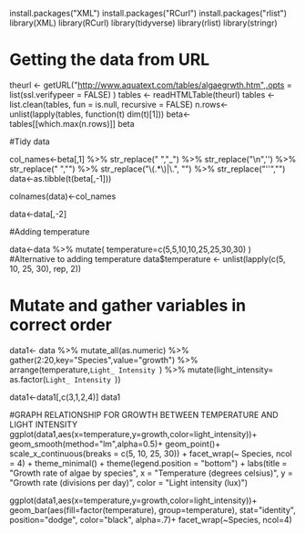 install.packages("XML")
install.packages("RCurl")
install.packages("rlist")
library(XML)
library(RCurl)
library(tidyverse)
library(rlist)
library(stringr)
# Getting the data from URL
theurl <- getURL("http://www.aquatext.com/tables/algaegrwth.htm",.opts = list(ssl.verifypeer = FALSE) )
tables <- readHTMLTable(theurl)
tables <- list.clean(tables, fun = is.null, recursive = FALSE)
n.rows<- unlist(lapply(tables, function(t) dim(t)[1]))
beta<-tables[[which.max(n.rows)]]
beta

#Tidy data

col_names<-beta[,1] %>%
  str_replace(" ","_") %>%
  str_replace("\n",'') %>%
  str_replace("    ","") %>%
  str_replace("\\(.*\\)|\\.", "") %>%
  str_replace("\'\'","")
data<-as.tibble(t(beta[,-1]))

  
colnames(data)<-col_names


data<-data[,-2]


#Adding temperature

data<-data %>%
  mutate(
    temperature=c(5,5,10,10,25,25,30,30)
  )
 #Alternative to adding temperature 
data$temperature <- unlist(lapply(c(5, 10, 25, 30), rep, 2))

# Mutate and gather variables in correct order
data1<- data %>%
  mutate_all(as.numeric) %>%
  gather(2:20,key="Species",value="growth") %>%
  arrange(temperature,`Light_ Intensity `) %>%
  mutate(light_intensity= as.factor(`Light_ Intensity `))
  
data1<-data1[,c(3,1,2,4)]
data1

#GRAPH RELATIONSHIP FOR GROWTH BETWEEN TEMPERATURE AND LIGHT INTENSITY
ggplot(data1,aes(x=temperature,y=growth,color=light_intensity))+
  geom_smooth(method="lm",alpha=0.5)+
  geom_point()+
  scale_x_continuous(breaks = c(5, 10, 25, 30)) +
  facet_wrap(~ Species, ncol = 4) +
  theme_minimal() +
  theme(legend.position = "bottom") +
  labs(title = "Growth rate of algae by species",
       x = "Temperature (degrees celsius)",
       y = "Growth rate (divisions per day)",
       color = "Light intensity (lux)")


ggplot(data1,aes(x=temperature,y=growth,color=light_intensity))+
  geom_bar(aes(fill=factor(temperature), group=temperature),
stat="identity", position="dodge",
color="black", alpha=.7)+
  facet_wrap(~Species, ncol=4)
 
